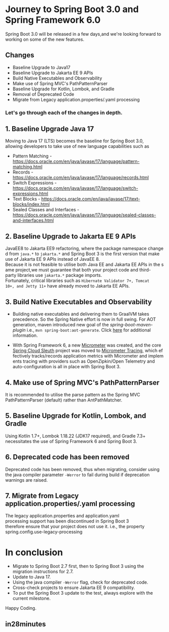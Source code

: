 # Journey to Spring Boot 3.0 and Spring Framework 6.0

Spring Boot 3.0 will be released in a few days,and we're looking forward to working on some of the new features. 

## Changes
 * Baseline Upgrade to Java17
 * Baseline Upgrade to Jakarta EE 9 APIs
 * Build Native Executables and Observability
 * Make use of Spring MVC's PathPatternParser
 * Baseline Upgrade for Kotlin, Lombok, and Gradle
 * Removal of Deprecated Code
 * Migrate from Legacy application.properties/.yaml processing

### Let's go through each of the changes in depth.


## 1. Baseline Upgrade Java 17

Moving to Java 17 (LTS) becomes the baseline for Spring Boot 3.0, allowing developers to take use of new language capabilities such as
* Pattern Matching - https://docs.oracle.com/en/java/javase/17/language/pattern-matching.html
* Records - https://docs.oracle.com/en/java/javase/17/language/records.html
* Switch Expressions - https://docs.oracle.com/en/java/javase/17/language/switch-expressions.html
* Text Blocks - https://docs.oracle.com/en/java/javase/17/text-blocks/index.html
* Sealed Classes and Interfaces - https://docs.oracle.com/en/java/javase/17/language/sealed-classes-and-interfaces.html

## 2. Baseline Upgrade to Jakarta EE 9 APIs

JavaEE8 to Jakarta EE9 refactoring, where the package namespace changed from `java.*` to `jakarta.*` and Spring Boot 3 is the first version that make use of Jakarta EE 9 APIs instead of JavaEE 8.
Because it is not feasible to utilise both Java EE and Jakarta EE APIs in the same project,we must guarantee that both your project code and third-party libraries use `jakarta.*` package imports. 
Fortunately, critical libraries such as `Hibernate Validator 7+, Tomcat 10+, and Jetty 11+` have already moved to Jakarta EE APIs.

## 3. Build Native Executables and Observability
* Building native executables and delivering them to GraalVM takes precedence. So the Spring Native effort is now in full swing. For AOT generation, maven  introduced new goal of the *spring-boot-maven-plugin* i.e., `mvn spring-boot:aot-generate`. 
Click [here](https://spring.io/blog/2022/03/22/initial-aot-support-in-spring-framework-6-0-0-m3) for additional information.

* With Spring Framework 6, a new [Micrometer](https://micrometer.io) was created, and the core [Spring Cloud Sleuth](https://spring.io/projects/spring-cloud-sleuth) project was moved to [Micrometer Tracing](https://github.com/micrometer-metrics/tracing/), which effectively tracks/records application metrics with Micrometer and implements tracing with providers such as OpenZipkin/Open Telemetry and auto-configuration is all in place with Spring Boot 3.

## 4. Make use of Spring MVC's PathPatternParser
It is recommended to utilise the parse pattern as the Spring MVC PathPatternParser (default) rather than AntPathMatcher.

## 5. Baseline Upgrade for Kotlin, Lombok, and Gradle 
Using Kotlin 1.7+, Lombok 1.18.22 (JDK17 required), and Gradle 7.3+ necessitates the use of Spring Framework 6 and Spring Boot 3.

## 6. Deprecated code has been removed
Deprecated code has been removed, thus when migrating, consider using the java compiler parameter `-Werror` to fail during build if deprecation warnings are raised.

## 7. Migrate from Legacy application.properties/.yaml processing
The legacy application.properties and application.yaml processing support has been discontinued in Spring Boot 3 therefore ensure that your project does not use it. i.e., the property spring.config.use-legacy-processing

# In conclusion
* Migrate to Spring Boot 2.7 first, then to Spring Boot 3 using the migration instructions for 2.7.
* Update to Java 17.
* Using the java compiler `-Werror` flag, check for deprecated code.
* Cross-check projects to ensure Jakarta EE 9 compatibility.
* To put the Spring Boot 3 update to the test, always explore with the current milestone.

Happy Coding.

## in28minutes

